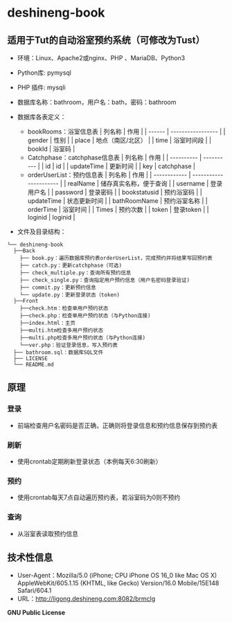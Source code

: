 # deshineng-book

## 适用于Tut的自动浴室预约系统（可修改为Tust）

* 环境：Linux、Apache2或nginx、PHP 、MariaDB、Python3
* Python库: pymysql
* PHP 插件: mysqli
* 数据库名称：bathroom，用户名：bath，密码：bathroom
* 数据库各表定义：

  * bookRooms：浴室信息表
    | 列名称 | 作用              |
    | ------ | ----------------- |
    | gender | 性别              |
    | place  | 地点（南区/北区） |
    | time   | 浴室时间段        |
    | bookId | 浴室码            |
  * Catchphase：catchphase信息表
    | 列名称     | 作用       |
    | ---------- | ---------- |
    | id         | id         |
    | updateTime | 更新时间   |
    | key        | catchphase |
  * orderUserList：预约信息表
    | 列名称       | 作用                   |
    | ------------ | ---------------------- |
    | realName     | 储存真实名称，便于查询 |
    | username     | 登录用户名             |
    | password     | 登录密码               |
    | bookstatusid | 预约浴室码             |
    | updateTime   | 状态更新时间           |
    | bathRoomName | 预约浴室名称           |
    | orderTime    | 浴室时间               |
    | Times        | 预约次数               |
    | token        | 登录token              |
    | loginid      | loginid                |
* 文件及目录结构：

```
└── deshineng-book  
  ├──Back  
    ├── book.py：遍历数据库预约表orderUserList，完成预约并将结果写回预约表  
    ├── catch.py：更新catchphase（可选)  
    ├── check_multiple.py：查询所有预约信息  
    ├── check_single.py：查询指定用户预约信息（用户名密码登录验证)  
    ├── commit.py：更新预约信息  
    └── update.py：更新登录状态（token)  
  ├──Front  
    ├──check.htm：检查单用户预约状态  
    ├──check.php：检查单用户预约状态（与Python连接)  
    ├──index.html：主页  
    ├──multi.htm检查多用户预约状态  
    ├──multi.php检查多用户预约状态（与Python连接)  
    └──ver.php：验证登录信息，写入预约表  
  ├── bathroom.sql：数据库SQL文件  
  ├── LICENSE  
  └── README.md
```

## 原理

### 登录

* 前端检查用户名密码是否正确，正确则将登录信息和预约信息保存到预约表

### 刷新

* 使用crontab定期刷新登录状态（本例每天6:30刷新）

### 预约

* 使用crontab每天7点自动遍历预约表，若浴室码为0则不预约

### 查询

* 从浴室表读取预约信息

## 技术性信息

* User-Agent：Mozilla/5.0 (iPhone; CPU iPhone OS 16_0 like Mac OS X) AppleWebKit/605.1.15 (KHTML, like Gecko) Version/16.0 Mobile/15E148 Safari/604.1
* URL：http://ligong.deshineng.com:8082/brmclg

**GNU Public License**

